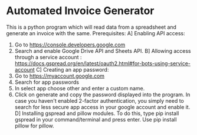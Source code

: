 # Automated Invoice Generator
This is a python program which will read data from a spreadsheet and generate an invoice with the same. 
Prerequisites: 
A] Enabling API access:
   1) Go to https://console.developers.google.com
   2) Search and enable Google Drive API and Sheets API.
B] Allowing access through a service account : https://docs.gspread.org/en/latest/oauth2.html#for-bots-using-service-account
C] Creating an app password: 
   1) Go to https://myaccount.google.com
   2) Search for app passwords
   3) In select app choose other and enter a custom name. 
   4) Click on generate and copy the password displayed into the program.
   In case you haven't enabled 2-factor authentication, you simply need to search for less secure app access in your google account and enable it.  
D] Installing gspread and pillow modules. To do this, type pip install gspread in your command/terminal and press enter. Use pip install pillow for pillow.  
   
